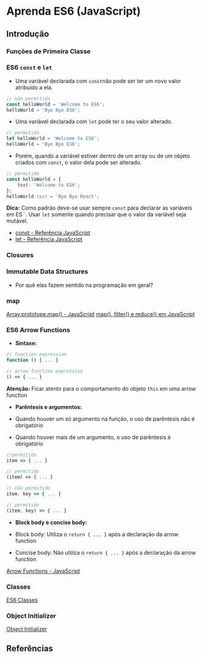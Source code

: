 # Aprenda ES6 (JavaScript)

## Introdução

### Funções de Primeira Classe

### ES6 `const` e `let`

- Uma variável declarada com `const`não pode ser ter um novo valor atribuído a ela.

```js
// não permitido
const helloWorld = 'Welcome to ES6';
helloWorld = 'Bye Bye ES6';
```

- Uma variável declarada com `let` pode ter o seu valor alterado.

```js
// permitido
let helloWorld = 'Welcome to ES6';
helloWorld = 'Bye Bye ES6';
```

- Porém, quando a variável estiver dentro de um array ou de um objeto criados com `const`, o valor dela pode ser alterado.

```js
// permitido
const helloWorld = {
    text: 'Welcome to ES6';
};
helloWorld.text = 'Bye Bye React';
```

**Dica:** Como padrão deve-se usar sempre `const` para declarar as variáveis em ES¨. Usar `let` somente quando precisar que o valor da variável seja mutável.

- [const - Referência JavaScript](https://developer.mozilla.org/pt-BR/docs/Web/JavaScript/Reference/Statements/const)
- [let - Referência JavaScript](https://developer.mozilla.org/pt-BR/docs/Web/JavaScript/Reference/Statements/let)

### Closures

### Immutable Data Structures

- Por quê elas fazem sentido na programação em geral?

### map

[Array.prototype.map() - JavaScript](https://developer.mozilla.org/pt-BR/docs/Web/JavaScript/Reference/Global_Objects/Array/map)
[map(), filter() e reduce() em JavaScript](http://desenvolvimentoparaweb.com/javascript/map-filter-reduce-javascript/)

### ES6 Arrow Functions

- **Sintaxe:**

```js
// function expression
function () { ... }

// arrow function expression
() => { ... }
```

**Atenção:** Ficar atento para o comportamento do objeto `this` em uma arrow function

- **Parêntesis e argumentos:**

- Quando houver um só argumento na função, o uso de parêntesis não é obrigatório
- Quando houver mais de um argumento, o uso de parêntesis é obrigatório

```js
//permitido
item => { ... }

// permitido
(item) => { ... }

// não permitido
item, key => { ... }

// permitido
(item, key) => { ... }
```

- **Block body e concise body:**

- Block body: Utiliza o `return { ... }` após a declaração da arrow function
- Concise body: Não utiliza o `return { ... }` após a declaração da arrow function

[Arrow Functions - JavaScript](https://developer.mozilla.org/en-US/docs/Web/JavaScript/Reference/Functions/Arrow_functions)

### Classes

[ES6 Classes](https://developer.mozilla.org/en-US/docs/Web/JavaScript/Reference/Classes)

### Object Initializer

[Object Initializer](https://developer.mozilla.org/en-US/docs/Web/JavaScript/Reference/Operators/Object_initializer)

## Referências